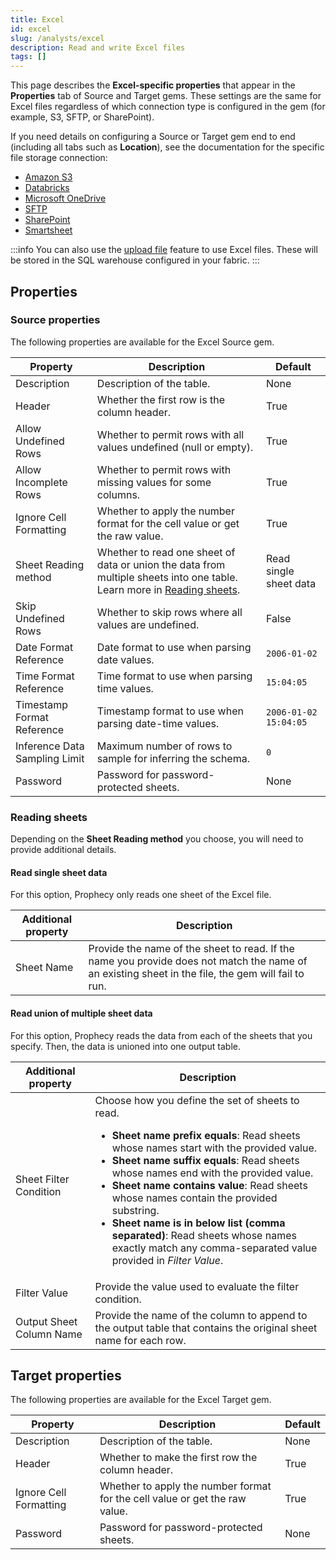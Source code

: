 ```yaml
---
title: Excel
id: excel
slug: /analysts/excel
description: Read and write Excel files
tags: []
---
```


This page describes the **Excel-specific properties** that appear in the **Properties** tab of Source and Target gems. These settings are the same for Excel files regardless of which connection type is configured in the gem (for example, S3, SFTP, or SharePoint).

If you need details on configuring a Source or Target gem end to end (including all tabs such as **Location**), see the documentation for the specific file storage connection:

- [Amazon S3](/analysts/s3-gem)
- [Databricks](/analysts/databricks-volumes-gem)
- [Microsoft OneDrive](/analysts/onedrive-gem)
- [SFTP](/analysts/sftp-gem)
- [SharePoint](/analysts/sharepoint-gem)
- [Smartsheet](/analysts/smartsheet-gem)

:::info
You can also use the [upload file](docs/analysts/development/gems/source-target/table/upload-files.md) feature to use Excel files. These will be stored in the SQL warehouse configured in your fabric.
:::

## Properties

### Source properties

The following properties are available for the Excel Source gem.

| Property                      | Description                                                                                                                               | Default                |
| ----------------------------- | ----------------------------------------------------------------------------------------------------------------------------------------- | ---------------------- |
| Description                   | Description of the table.                                                                                                                 | None                   |
| Header                        | Whether the first row is the column header.                                                                                               | True                   |
| Allow Undefined Rows          | Whether to permit rows with all values undefined (null or empty).                                                                         | True                   |
| Allow Incomplete Rows         | Whether to permit rows with missing values for some columns.                                                                              | True                   |
| Ignore Cell Formatting        | Whether to apply the number format for the cell value or get the raw value.                                                               | True                   |
| Sheet Reading method          | Whether to read one sheet of data or union the data from multiple sheets into one table. Learn more in [Reading sheets](#reading-sheets). | Read single sheet data |
| Skip Undefined Rows           | Whether to skip rows where all values are undefined.                                                                                      | False                  |
| Date Format Reference         | Date format to use when parsing date values.                                                                                              | `2006-01-02`           |
| Time Format Reference         | Time format to use when parsing time values.                                                                                              | `15:04:05`             |
| Timestamp Format Reference    | Timestamp format to use when parsing date-time values.                                                                                    | `2006-01-02 15:04:05`  |
| Inference Data Sampling Limit | Maximum number of rows to sample for inferring the schema.                                                                                | `0`                    |
| Password                      | Password for password-protected sheets.                                                                                                   | None                   |

### Reading sheets

Depending on the **Sheet Reading method** you choose, you will need to provide additional details.

#### Read single sheet data

For this option, Prophecy only reads one sheet of the Excel file.

| Additional property | Description                                                                                                                                        |
| ------------------- | -------------------------------------------------------------------------------------------------------------------------------------------------- |
| Sheet Name          | Provide the name of the sheet to read. If the name you provide does not match the name of an existing sheet in the file, the gem will fail to run. |

#### Read union of multiple sheet data

For this option, Prophecy reads the data from each of the sheets that you specify. Then, the data is unioned into one output table.

| Additional property      | Description                                                                                                                                                                                                                                                                                                                                                                                                                                                                                                                                                         |
| ------------------------ | ------------------------------------------------------------------------------------------------------------------------------------------------------------------------------------------------------------------------------------------------------------------------------------------------------------------------------------------------------------------------------------------------------------------------------------------------------------------------------------------------------------------------------------------------------------------- |
| Sheet Filter Condition   | Choose how you define the set of sheets to read. <ul><li><strong>Sheet name prefix equals</strong>: Read sheets whose names start with the provided value.</li><li><strong>Sheet name suffix equals</strong>: Read sheets whose names end with the provided value.</li><li><strong>Sheet name contains value</strong>: Read sheets whose names contain the provided substring.</li><li><strong>Sheet name is in below list (comma separated)</strong>: Read sheets whose names exactly match any comma-separated value provided in <em>Filter Value</em>.</li></ul> |
| Filter Value             | Provide the value used to evaluate the filter condition.                                                                                                                                                                                                                                                                                                                                                                                                                                                                                                            |
| Output Sheet Column Name | Provide the name of the column to append to the output table that contains the original sheet name for each row.                                                                                                                                                                                                                                                                                                                                                                                                                                                    |

## Target properties

The following properties are available for the Excel Target gem.

| Property               | Description                                                                 | Default |
| ---------------------- | --------------------------------------------------------------------------- | ------- |
| Description            | Description of the table.                                                   | None    |
| Header                 | Whether to make the first row the column header.                            | True    |
| Ignore Cell Formatting | Whether to apply the number format for the cell value or get the raw value. | True    |
| Password               | Password for password-protected sheets.                                     | None    |
